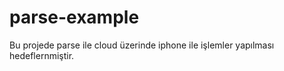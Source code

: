 parse-example
=============


Bu projede parse ile cloud üzerinde iphone ile işlemler yapılması hedeflernmiştir.